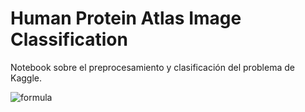 # Human Protein Atlas Image Classification
Notebook sobre el preprocesamiento y clasificación del problema de Kaggle.


![formula](https://render.githubusercontent.com/render/math?math=A,%20B%20\in%20\U,%20x%20\in%20\Z)
